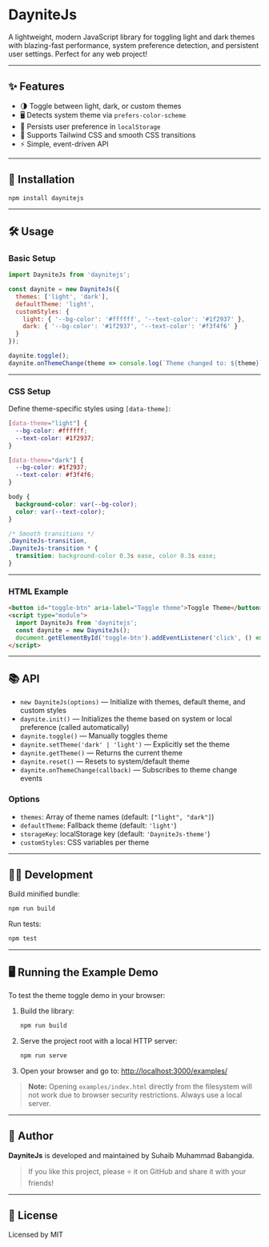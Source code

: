 # DayniteJs

A lightweight, modern JavaScript library for toggling light and dark themes with blazing-fast performance, system preference detection, and persistent user settings. Perfect for any web project!

---

## ✨ Features

- 🌗 Toggle between light, dark, or custom themes
- 🖥️ Detects system theme via `prefers-color-scheme`
- 💾 Persists user preference in `localStorage`
- 🎨 Supports Tailwind CSS and smooth CSS transitions
- ⚡ Simple, event-driven API

---

## 🚀 Installation

```bash
npm install daynitejs
```

---

## 🛠️ Usage

### Basic Setup

```js
import DayniteJs from 'daynitejs';

const daynite = new DayniteJs({
  themes: ['light', 'dark'],
  defaultTheme: 'light',
  customStyles: {
    light: { '--bg-color': '#ffffff', '--text-color': '#1f2937' },
    dark: { '--bg-color': '#1f2937', '--text-color': '#f3f4f6' }
  }
});

daynite.toggle();
daynite.onThemeChange(theme => console.log(`Theme changed to: ${theme}`));
```

---

### CSS Setup

Define theme-specific styles using `[data-theme]`:

```css
[data-theme="light"] {
  --bg-color: #ffffff;
  --text-color: #1f2937;
}

[data-theme="dark"] {
  --bg-color: #1f2937;
  --text-color: #f3f4f6;
}

body {
  background-color: var(--bg-color);
  color: var(--text-color);
}

/* Smooth transitions */
.DayniteJs-transition,
.DayniteJs-transition * {
  transition: background-color 0.3s ease, color 0.3s ease;
}
```

---

### HTML Example

```html
<button id="toggle-btn" aria-label="Toggle theme">Toggle Theme</button>
<script type="module">
  import DayniteJs from 'daynitejs';
  const daynite = new DayniteJs();
  document.getElementById('toggle-btn').addEventListener('click', () => daynite.toggle());
</script>
```

---

## 📚 API

- `new DayniteJs(options)` — Initialize with themes, default theme, and custom styles
- `daynite.init()` — Initializes the theme based on system or local preference (called automatically)
- `daynite.toggle()` — Manually toggles theme
- `daynite.setTheme('dark' | 'light')` — Explicitly set the theme
- `daynite.getTheme()` — Returns the current theme
- `daynite.reset()` — Resets to system/default theme
- `daynite.onThemeChange(callback)` — Subscribes to theme change events

### Options

- `themes`: Array of theme names (default: `["light", "dark"]`)
- `defaultTheme`: Fallback theme (default: `'light'`)
- `storageKey`: localStorage key (default: `'DayniteJs-theme'`)
- `customStyles`: CSS variables per theme

---

## 🧑‍💻 Development

Build minified bundle:

```bash
npm run build
```

Run tests:

```bash
npm test
```

---

## 🖥️ Running the Example Demo

To test the theme toggle demo in your browser:

1. Build the library:
   ```bash
   npm run build
   ```
2. Serve the project root with a local HTTP server:
   ```bash
   npm run serve
   ```
3. Open your browser and go to:
   [http://localhost:3000/examples/](http://localhost:3000/examples/)

> **Note:** Opening `examples/index.html` directly from the filesystem will not work due to browser security restrictions. Always use a local server.

---

## 👤 Author

**DayniteJs** is developed and maintained by Suhaib Muhammad Babangida.

> If you like this project, please ⭐ it on GitHub and share it with your friends!

---

## 📄 License

Licensed by MIT
